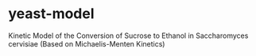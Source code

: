 # yeast-model

Kinetic Model of the Conversion of Sucrose to Ethanol in Saccharomyces cervisiae
(Based on Michaelis-Menten Kinetics)
